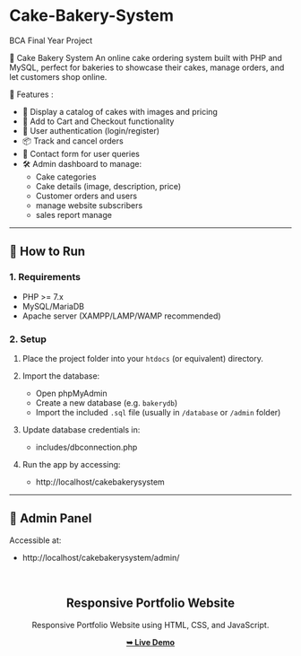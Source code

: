 # Cake-Bakery-System
BCA Final Year Project

🎂  Cake Bakery System
An online cake ordering system built with PHP and MySQL, perfect for bakeries to showcase their cakes, manage orders, and let customers shop online.

📁 Features :

- 🧁 Display a catalog of cakes with images and pricing
- 🛒 Add to Cart and Checkout functionality
- 🔐 User authentication (login/register)
- 📦 Track and cancel orders
- 📧 Contact form for user queries
- 🛠️ Admin dashboard to manage:
  - Cake categories
  - Cake details (image, description, price)
  - Customer orders and users
  - manage website subscribers
  - sales report manage


---

## 🚀 How to Run

### 1. Requirements
- PHP >= 7.x
- MySQL/MariaDB
- Apache server (XAMPP/LAMP/WAMP recommended)


### 2. Setup
1. Place the project folder into your `htdocs` (or equivalent) directory.
2. Import the database:
   - Open phpMyAdmin
   - Create a new database (e.g. `bakerydb`)
   - Import the included `.sql` file (usually in `/database` or `/admin` folder)


3. Update database credentials in:

    - includes/dbconnection.php


4. Run the app by accessing:

   - http://localhost/cakebakerysystem


---

## 🔐 Admin Panel

Accessible at:

 - http://localhost/cakebakerysystem/admin/




<div align="center">
  
  <br />

  <h2 align="center">Responsive Portfolio Website</h2>

  Responsive Portfolio Website using HTML, CSS, and JavaScript.

  <a href="https://onlinecakeshop.free.nf/"><strong>➥ Live Demo</strong></a>

</div>


 
    

